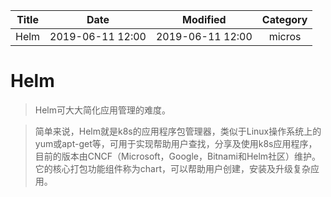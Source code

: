 | Title                | Date             | Modified         | Category          |
|:--------------------:|:----------------:|:----------------:|:-----------------:|
| Helm              | 2019-06-11 12:00 | 2019-06-11 12:00 | micros            |


# Helm

> Helm可大大简化应用管理的难度。

> 简单来说，Helm就是k8s的应用程序包管理器，类似于Linux操作系统上的yum或apt-get等，可用于实现帮助用户查找，分享及使用k8s应用程序，目前的版本由CNCF（Microsoft，Google，Bitnami和Helm社区）维护。它的核心打包功能组件称为chart，可以帮助用户创建，安装及升级复杂应用。



